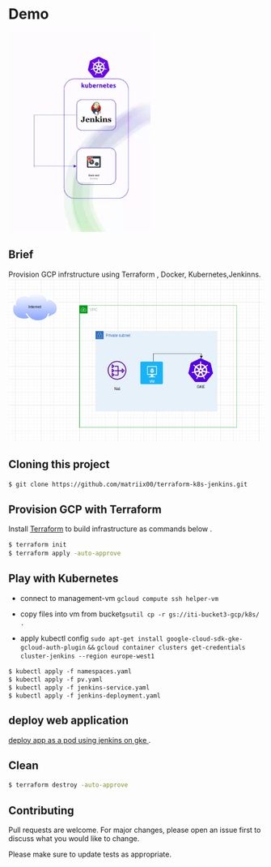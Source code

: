 # Demo
![Image](testtf.png)

## Brief
Provision GCP infrstructure using Terraform , Docker, Kubernetes,Jenkinns.
![Image](aass.png)
## Cloning this project
```bash
$ git clone https://github.com/matriix00/terraform-k8s-jenkins.git
```

##  Provision  GCP with Terraform


Install [Terraform](https://developer.hashicorp.com/terraform/tutorials/aws-get-started/install-cli) to build infrastructure as commands below .

```bash
$ terraform init 
$ terraform apply -auto-approve
```

## Play with Kubernetes 
- connect to management-vm
```gcloud compute ssh helper-vm ```

 - copy files into vm from bucket```gsutil cp -r gs://iti-bucket3-gcp/k8s/ . ```
- apply kubectl config 
```sudo apt-get install google-cloud-sdk-gke-gcloud-auth-plugin```
```&&```
```gcloud container clusters get-credentials cluster-jenkins --region europe-west1```
```
$ kubectl apply -f namespaces.yaml
$ kubectl apply -f pv.yaml
$ kubectl apply -f jenkins-service.yaml
$ kubectl apply -f jenkins-deployment.yaml
```
## deploy web application 
  [deploy app as a pod using jenkins on gke  ](https://github.com/matriix00/simple-bootstrap)  .

## Clean 
```bash
$ terraform destroy -auto-approve
```
## Contributing
Pull requests are welcome. For major changes, please open an issue first to discuss what you would like to change.

Please make sure to update tests as appropriate.
